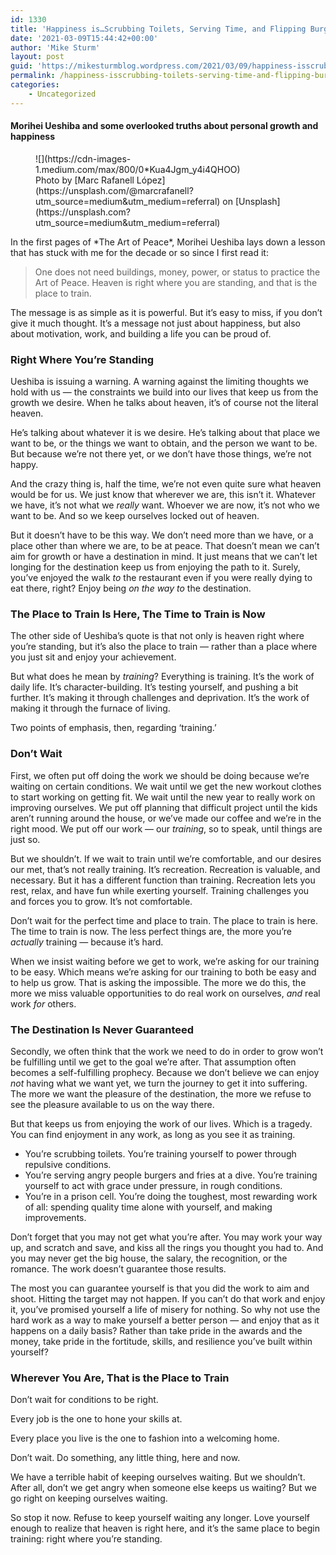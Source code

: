```yaml
---
id: 1330
title: 'Happiness is…Scrubbing Toilets, Serving Time, and Flipping Burgers?'
date: '2021-03-09T15:44:42+00:00'
author: 'Mike Sturm'
layout: post
guid: 'https://mikesturmblog.wordpress.com/2021/03/09/happiness-isscrubbing-toilets-serving-time-and-flipping-burgers/'
permalink: /happiness-isscrubbing-toilets-serving-time-and-flipping-burgers/
categories:
    - Uncategorized
---
```


#### Morihei Ueshiba and some overlooked truths about personal growth and happiness

<figure class="wp-caption">![](https://cdn-images-1.medium.com/max/800/0*Kua4Jgm_y4i4QHOO)<figcaption class="wp-caption-text">Photo by [Marc Rafanell López](https://unsplash.com/@marcrafanell?utm_source=medium&utm_medium=referral) on [Unsplash](https://unsplash.com?utm_source=medium&utm_medium=referral)</figcaption></figure>In the first pages of *The Art of Peace*, Morihei Ueshiba lays down a lesson that has stuck with me for the decade or so since I first read it:

> One does not need buildings, money, power, or status to practice the Art of Peace. Heaven is right where you are standing, and that is the place to train.

The message is as simple as it is powerful. But it’s easy to miss, if you don’t give it much thought. It’s a message not just about happiness, but also about motivation, work, and building a life you can be proud of.

### Right Where You’re Standing

Ueshiba is issuing a warning. A warning against the limiting thoughts we hold with us — the constraints we build into our lives that keep us from the growth we desire. When he talks about heaven, it’s of course not the literal heaven.

He’s talking about whatever it is we desire. He’s talking about that place we want to be, or the things we want to obtain, and the person we want to be. But because we’re not there yet, or we don’t have those things, we’re not happy.

And the crazy thing is, half the time, we’re not even quite sure what heaven would be for us. We just know that wherever we are, this isn’t it. Whatever we have, it’s not what we *really* want. Whoever we are now, it’s not who we want to be. And so we keep ourselves locked out of heaven.

But it doesn’t have to be this way. We don’t need more than we have, or a place other than where we are, to be at peace. That doesn’t mean we can’t aim for growth or have a destination in mind. It just means that we can’t let longing for the destination keep us from enjoying the path to it. Surely, you’ve enjoyed the walk *to* the restaurant even if you were really dying to eat there, right? Enjoy being *on the way* *to* the destination.

### The Place to Train Is Here, The Time to Train is Now

The other side of Ueshiba’s quote is that not only is heaven right where you’re standing, but it’s also the place to train — rather than a place where you just sit and enjoy your achievement.

But what does he mean by *training*? Everything is training. It’s the work of daily life. It’s character-building. It’s testing yourself, and pushing a bit further. It’s making it through challenges and deprivation. It’s the work of making it through the furnace of living.

Two points of emphasis, then, regarding ‘training.’

### Don’t Wait

First, we often put off doing the work we should be doing because we’re waiting on certain conditions. We wait until we get the new workout clothes to start working on getting fit. We wait until the new year to really work on improving ourselves. We put off planning that difficult project until the kids aren’t running around the house, or we’ve made our coffee and we’re in the right mood. We put off our work — our *training*, so to speak, until things are just so.

But we shouldn’t. If we wait to train until we’re comfortable, and our desires our met, that’s not really training. It’s recreation. Recreation is valuable, and necessary. But it has a different function than training. Recreation lets you rest, relax, and have fun while exerting yourself. Training challenges you and forces you to grow. It’s not comfortable.

Don’t wait for the perfect time and place to train. The place to train is here. The time to train is now. The less perfect things are, the more you’re *actually* training — because it’s hard.

When we insist waiting before we get to work, we’re asking for our training to be easy. Which means we’re asking for our training to both be easy and to help us grow. That is asking the impossible. The more we do this, the more we miss valuable opportunities to do real work on ourselves, *and* real work *for* others.

### The Destination Is Never Guaranteed

Secondly, we often think that the work we need to do in order to grow won’t be fulfilling until we get to the goal we’re after. That assumption often becomes a self-fulfilling prophecy. Because we don’t believe we can enjoy *not* having what we want yet, we turn the journey to get it into suffering. The more we want the pleasure of the destination, the more we refuse to see the pleasure available to us on the way there.

But that keeps us from enjoying the work of our lives. Which is a tragedy. You can find enjoyment in any work, as long as you see it as training.

- You’re scrubbing toilets. You’re training yourself to power through repulsive conditions.
- You’re serving angry people burgers and fries at a dive. You’re training yourself to act with grace under pressure, in rough conditions.
- You’re in a prison cell. You’re doing the toughest, most rewarding work of all: spending quality time alone with yourself, and making improvements.

Don’t forget that you may not get what you’re after. You may work your way up, and scratch and save, and kiss all the rings you thought you had to. And you may never get the big house, the salary, the recognition, or the romance. The work doesn’t guarantee those results.

The most you can guarantee yourself is that you did the work to aim and shoot. Hitting the target may not happen. If you can’t do that work and enjoy it, you’ve promised yourself a life of misery for nothing. So why not use the hard work as a way to make yourself a better person — and enjoy that as it happens on a daily basis? Rather than take pride in the awards and the money, take pride in the fortitude, skills, and resilience you’ve built within yourself?

### Wherever You Are, That is the Place to Train

Don’t wait for conditions to be right.

Every job is the one to hone your skills at.

Every place you live is the one to fashion into a welcoming home.

Don’t wait. Do something, any little thing, here and now.

We have a terrible habit of keeping ourselves waiting. But we shouldn’t. After all, don’t we get angry when someone else keeps us waiting? But we go right on keeping ourselves waiting.

So stop it now. Refuse to keep yourself waiting any longer. Love yourself enough to realize that heaven is right here, and it’s the same place to begin training: right where you’re standing.